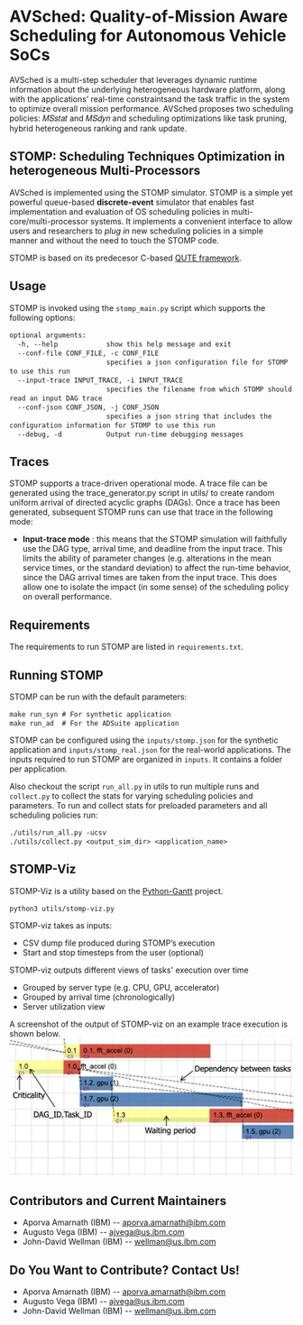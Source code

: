# AVSched: Quality-of-Mission Aware Scheduling for Autonomous Vehicle SoCs
AVSched is a multi-step scheduler that leverages dynamic runtime information about the underlying heterogeneous hardware platform, along with the applications’ real-time constraintsand the task traffic in the system to optimize overall mission performance. AVSched proposes two scheduling policies: 𝑀𝑆𝑠𝑡𝑎𝑡 and 𝑀𝑆𝑑𝑦𝑛 and scheduling optimizations like task pruning, hybrid heterogeneous ranking and rank update.

## STOMP: Scheduling Techniques Optimization in heterogeneous Multi-Processors
AVSched is implemented using the STOMP simulator. STOMP is a simple yet powerful queue-based **discrete-event** simulator that enables fast implementation and evaluation of OS scheduling policies in multi-core/multi-processor systems. It implements a convenient interface to allow users and researchers to _plug in_ new scheduling policies in a simple manner and without the need to touch the STOMP code.

STOMP is based on its predecesor C-based <a href="https://ieeexplore.ieee.org/document/5749737" target="_blank">QUTE framework</a>.


## Usage

STOMP is invoked using the `stomp_main.py` script which supports the following options:
```
optional arguments:
  -h, --help            show this help message and exit
  --conf-file CONF_FILE, -c CONF_FILE
                        specifies a json configuration file for STOMP to use this run
  --input-trace INPUT_TRACE, -i INPUT_TRACE
                        specifies the filename from which STOMP should read an input DAG trace
  --conf-json CONF_JSON, -j CONF_JSON
                        specifies a json string that includes the configuration information for STOMP to use this run
  --debug, -d           Output run-time debugging messages
```

## Traces

STOMP supports a trace-driven operational mode. A trace file can be generated using the trace_generator.py script in utils/ to create random uniform arrival of directed acyclic graphs  (DAGs).
Once a trace has been generated, subsequent STOMP runs can use that trace in the following mode:

 * **Input-trace mode** : this means that the STOMP simulation will faithfully use the DAG type, arrival time, and deadline from the input trace.  This limits the ability of parameter changes (e.g. alterations in the mean service times, or the standard deviation) to affect the run-time behavior, since the DAG arrival times are taken from the input trace.  This does allow one to isolate the impact (in some sense) of the scheduling policy on overall performance.


## Requirements

The requirements to run STOMP are listed in `requirements.txt`.

## Running STOMP
STOMP can be run with the default parameters:
```
make run_syn # For synthetic application
make run_ad  # For the ADSuite application
```
STOMP can be configured using the `inputs/stomp.json` for the synthetic application and `inputs/stomp_real.json` for the real-world applications. 
The inputs required to run STOMP are organized in `inputs`. It contains a folder per application.

Also checkout the script `run_all.py` in utils to run multiple runs and `collect.py` to collect the stats for varying scheduling policies and parameters. To run and collect stats for preloaded parameters and all scheduling policies run:
```
./utils/run_all.py -ucsv
./utils/collect.py <output_sim_dir> <application_name> 
```

## STOMP-Viz
STOMP-Viz is a utility based on the [Python-Gantt](https://pypi.org/project/python-gantt) project.
```
python3 utils/stomp-viz.py
```
STOMP-viz takes as inputs:
  - CSV dump file produced during STOMP’s execution
  - Start and stop timesteps from the user (optional)

STOMP-viz outputs different views of tasks' execution over time
  - Grouped by server type (e.g. CPU, GPU, accelerator)
  - Grouped by arrival time (chronologically)
  - Server utilization view

A screenshot of the output of STOMP-viz on an example trace execution is shown below.
![](stomp-viz-example.png)

## Contributors and Current Maintainers

 * Aporva Amarnath (IBM) -- aporva.amarnath@ibm.com
 * Augusto Vega (IBM) --  ajvega@us.ibm.com
 * John-David Wellman (IBM) -- wellman@us.ibm.com


## Do You Want to Contribute? Contact Us!

 * Aporva Amarnath (IBM) -- aporva.amarnath@ibm.com
 * Augusto Vega (IBM) --  ajvega@us.ibm.com
 * John-David Wellman (IBM) -- wellman@us.ibm.com
